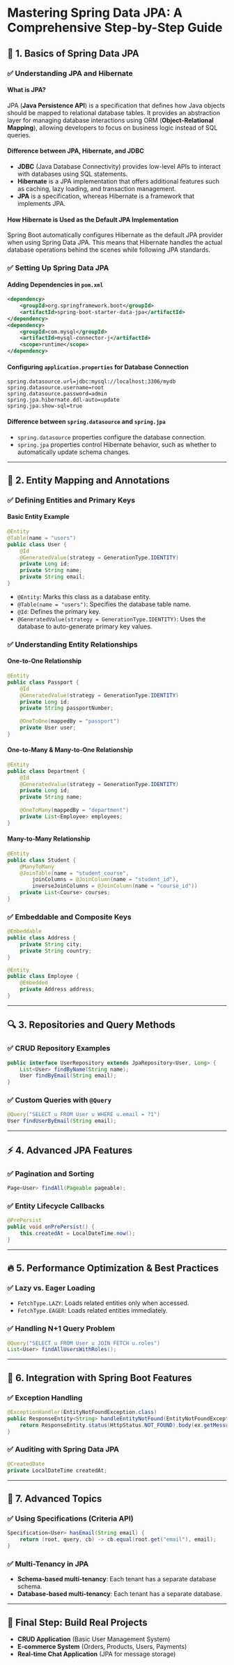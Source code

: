 # Mastering Spring Data JPA: A Comprehensive Step-by-Step Guide

## 🚀 1. Basics of Spring Data JPA

### ✅ Understanding JPA and Hibernate

#### **What is JPA?**
JPA (**Java Persistence API**) is a specification that defines how Java objects should be mapped to relational database tables. It provides an abstraction layer for managing database interactions using ORM (**Object-Relational Mapping**), allowing developers to focus on business logic instead of SQL queries.

#### **Difference between JPA, Hibernate, and JDBC**
- **JDBC** (Java Database Connectivity) provides low-level APIs to interact with databases using SQL statements.
- **Hibernate** is a JPA implementation that offers additional features such as caching, lazy loading, and transaction management.
- **JPA** is a specification, whereas Hibernate is a framework that implements JPA.

#### **How Hibernate is Used as the Default JPA Implementation**
Spring Boot automatically configures Hibernate as the default JPA provider when using Spring Data JPA. This means that Hibernate handles the actual database operations behind the scenes while following JPA standards.

### ✅ Setting Up Spring Data JPA

#### **Adding Dependencies in `pom.xml`**
```xml
<dependency>
    <groupId>org.springframework.boot</groupId>
    <artifactId>spring-boot-starter-data-jpa</artifactId>
</dependency>
<dependency>
    <groupId>com.mysql</groupId>
    <artifactId>mysql-connector-j</artifactId>
    <scope>runtime</scope>
</dependency>
```

#### **Configuring `application.properties` for Database Connection**
```properties
spring.datasource.url=jdbc:mysql://localhost:3306/mydb
spring.datasource.username=root
spring.datasource.password=admin
spring.jpa.hibernate.ddl-auto=update
spring.jpa.show-sql=true
```

#### **Difference between `spring.datasource` and `spring.jpa`**
- `spring.datasource` properties configure the database connection.
- `spring.jpa` properties control Hibernate behavior, such as whether to automatically update schema changes.

---

## 📌 2. Entity Mapping and Annotations

### ✅ Defining Entities and Primary Keys
#### **Basic Entity Example**
```java
@Entity
@Table(name = "users")
public class User {
    @Id
    @GeneratedValue(strategy = GenerationType.IDENTITY)
    private Long id;
    private String name;
    private String email;
}
```
- `@Entity`: Marks this class as a database entity.
- `@Table(name = "users")`: Specifies the database table name.
- `@Id`: Defines the primary key.
- `@GeneratedValue(strategy = GenerationType.IDENTITY)`: Uses the database to auto-generate primary key values.

### ✅ Understanding Entity Relationships
#### **One-to-One Relationship**
```java
@Entity
public class Passport {
    @Id
    @GeneratedValue(strategy = GenerationType.IDENTITY)
    private Long id;
    private String passportNumber;
    
    @OneToOne(mappedBy = "passport")
    private User user;
}
```

#### **One-to-Many & Many-to-One Relationship**
```java
@Entity
public class Department {
    @Id
    @GeneratedValue(strategy = GenerationType.IDENTITY)
    private Long id;
    private String name;
    
    @OneToMany(mappedBy = "department")
    private List<Employee> employees;
}
```

#### **Many-to-Many Relationship**
```java
@Entity
public class Student {
    @ManyToMany
    @JoinTable(name = "student_course",
        joinColumns = @JoinColumn(name = "student_id"),
        inverseJoinColumns = @JoinColumn(name = "course_id"))
    private List<Course> courses;
}
```

### ✅ Embeddable and Composite Keys
```java
@Embeddable
public class Address {
    private String city;
    private String country;
}

@Entity
public class Employee {
    @Embedded
    private Address address;
}
```

---

## 🔍 3. Repositories and Query Methods

### ✅ CRUD Repository Examples
```java
public interface UserRepository extends JpaRepository<User, Long> {
    List<User> findByName(String name);
    User findByEmail(String email);
}
```

### ✅ Custom Queries with `@Query`
```java
@Query("SELECT u FROM User u WHERE u.email = ?1")
User findUserByEmail(String email);
```

---

## ⚡ 4. Advanced JPA Features

### ✅ Pagination and Sorting
```java
Page<User> findAll(Pageable pageable);
```

### ✅ Entity Lifecycle Callbacks
```java
@PrePersist
public void onPrePersist() {
    this.createdAt = LocalDateTime.now();
}
```

---

## 🔥 5. Performance Optimization & Best Practices

### ✅ Lazy vs. Eager Loading
- `FetchType.LAZY`: Loads related entities only when accessed.
- `FetchType.EAGER`: Loads related entities immediately.

### ✅ Handling N+1 Query Problem
```java
@Query("SELECT u FROM User u JOIN FETCH u.roles")
List<User> findAllUsersWithRoles();
```

---

## 🔗 6. Integration with Spring Boot Features

### ✅ Exception Handling
```java
@ExceptionHandler(EntityNotFoundException.class)
public ResponseEntity<String> handleEntityNotFound(EntityNotFoundException ex) {
    return ResponseEntity.status(HttpStatus.NOT_FOUND).body(ex.getMessage());
}
```

### ✅ Auditing with Spring Data JPA
```java
@CreatedDate
private LocalDateTime createdAt;
```

---

## 🚀 7. Advanced Topics

### ✅ Using Specifications (Criteria API)
```java
Specification<User> hasEmail(String email) {
    return (root, query, cb) -> cb.equal(root.get("email"), email);
}
```

### ✅ Multi-Tenancy in JPA
- **Schema-based multi-tenancy**: Each tenant has a separate database schema.
- **Database-based multi-tenancy**: Each tenant has a separate database.

---

## 🎯 Final Step: Build Real Projects

- **CRUD Application** (Basic User Management System)
- **E-commerce System** (Orders, Products, Users, Payments)
- **Real-time Chat Application** (JPA for message storage)


